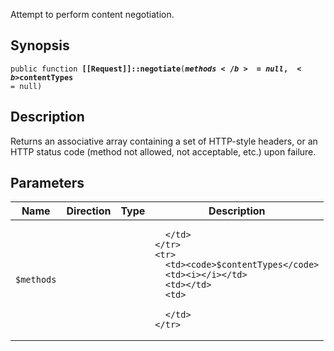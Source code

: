 Attempt to perform content negotiation.

## Synopsis

<code>public function <b>[[Request]]::negotiate</b>(<b>$methods</b> = null, <b>$contentTypes</b> = null)</code>

## Description

Returns an associative array containing a set of HTTP-style headers, or an HTTP status code (method not allowed, not acceptable, etc.) upon failure.

## Parameters

<table>
  <thead>
    <tr>
      <th>Name</th>
      <th>Direction</th>
      <th>Type</th>
      <th>Description</th>
    </tr>
  </thead>
  <tbody>
    <tr>
      <td><code>$methods</code>
      <td><i></i></td>
      <td></td>
      <td>

      </td>
    </tr>
    <tr>
      <td><code>$contentTypes</code>
      <td><i></i></td>
      <td></td>
      <td>

      </td>
    </tr>
  </tbody>
</table>

